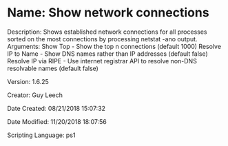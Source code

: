 ﻿# Name: Show network connections

Description: Shows established network connections for all processes sorted on the most connections by processing netstat -ano output.
Arguments:
  Show Top - Show the top n connections (default 1000)
  Resolve IP to Name - Show DNS names rather than IP addresses (default false)
  Resolve IP via RIPE - Use internet registrar API to resolve non-DNS resolvable names (default false)

Version: 1.6.25

Creator: Guy Leech

Date Created: 08/21/2018 15:07:32

Date Modified: 11/20/2018 18:07:56

Scripting Language: ps1

